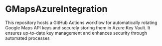 # GMapsAzureIntegration
This repository hosts a GitHub Actions workflow for automatically rotating Google Maps API keys and securely storing them in Azure Key Vault. It ensures up-to-date key management and enhances security through automated processes
